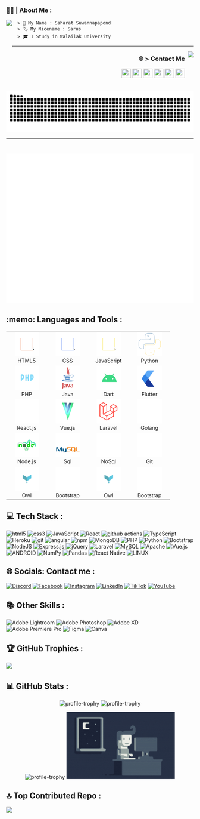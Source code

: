 ### 🧑‍💼 | About Me :

<img align="left" height="106" src="https://cdn.cloudflare.steamstatic.com/steamcommunity/public/images/items/1505620/f165be671b026f0ff93d2e669dba519cd0e75c16.gif"  />

<div align="left">

	  > 👤 My Name : Saharat Suwannapapond
 	  > 🏷️ My Nicename : Sarus
  	  > 🎓 I Study in Walailak University

</div>

<hr>

<img align="right" height="106" src="https://community.akamai.steamstatic.com/economy/image/i0CoZ81Ui0m-9KwlBY1L_18myuGuq1wfhWSIYhY_9XEDYOMNRBsMoGuuOgceXob50kaxV_PHjMO1MHaEqgcnrd6luAmoGB-kzc6yrnUN6_b6OPE-dvLHVzCRlbkutuU4Tn3mlEV04G6DmN-tc2XAN1AkSsNyoQ/?allow_animated=1"  />

<h3 align="right"> 🌐 > Contact Me &nbsp;</h3>
<div align="right"> 
<a href="https://fb.com/saharat suwannapapond" target="blank"><img align="center" src="https://upload.wikimedia.org/wikipedia/commons/6/6c/Facebook_Logo_2023.png" height="25" width="25" /></a>
<a href="https://instagram.com/qsqs" target="blank"><img align="center" src="https://upload.wikimedia.org/wikipedia/commons/thumb/a/a5/Instagram_icon.png/2048px-Instagram_icon.png"  height="25" width="25" /></a>
<a href="https://x.com/qsqs" target="blank"><img align="center" src="https://freepnglogo.com/images/all_img/1691832581twitter-x-icon-png.png"  height="25" width="25" /></a>
<a href="https://gmail.com/qsqs" target="blank"><img align="center" src="https://mailmeteor.com/logos/assets/PNG/Gmail_Logo_512px.png"  height="25" width="25" /></a>
<a href="https://linkedin.com/in/ssss" target="blank"><img align="center" src="https://upload.wikimedia.org/wikipedia/commons/thumb/c/ca/LinkedIn_logo_initials.png/600px-LinkedIn_logo_initials.png" height="25" width="25" /></a>
<a href="https://discord.gg/sss" target="blank"><img align="center" src="https://static.vecteezy.com/system/resources/previews/023/741/147/original/discord-logo-icon-social-media-icon-free-png.png"  height="25" width="25" /></a>
	&nbsp;
</div> 

<br>
<br>

<picture>
  <source
    media="(prefers-color-scheme: dark)"
    srcset="svg/snake/snake-dark.svg"
  />
  <source
    media="(prefers-color-scheme: light)"
    srcset="svg/snake/snake-light.svg"
  />
  <img
    alt="github contribution grid snake animation"
    src="svg/snake/snake-animation.svg"
  />
</picture>

<hr>

###

<div align="center"><br>
 <a href="https://github.com/Sarus1997/Sarus1997/blame/main/hello.svg"><img src="svg/hello/hello.svg" width="800" height="400" alt="Click to see the source"></a><br>
</div>

###

<h2>:memo: Languages and Tools :</h2>

<table>
 <tr>
   <td align="center" width="96"><a href="https://www.w3schools.com/html/"><img src="icon/html-icon.svg" alt="icon" width="65" height="65" /></a>
       <br>HTML5
     </td>
  <td align="center" width="96"><a href="https://www.w3schools.com/css/"><img src="icon/css-icon.svg" alt="icon" width="65" height="65" /></a>
       <br>CSS
     </td>
  <td align="center" width="96"><a href="https://www.w3schools.com/js/"><img src="icon/js-icon.svg" alt="icon" width="65" height="65" /></a>
       <br>JavaScript
     </td>
    <td align="center" width="96"><a href="https://www.python.org/"><img src="icon/python-icon.svg" alt="icon" width="65" height="65" /></a>
       <br>Python
     </td>
 </tr>

 <tr>
     <td align="center" width="96"><a href="https://www.w3schools.com/php/"><img src="icon/php1.gif" alt="icon" width="65" height="65" /></a>
       <br>PHP
     </td>
    <td align="center" width="96"><a href="https://www.java.com/en/"><img src="icon/java1.gif" alt="icon" width="65" height="65" /></a>
       <br>Java
     </td>
    <td align="center" width="96"><a href="https://dart.dev/"><img src="icon/dart_android.gif" alt="icon" width="65" height="65" /></a>
       <br>Dart
     </td>
      <td align="center" width="96"><a href="https://flutter.dev/"><img src="icon/flutter.gif" alt="icon" width="65" height="65" /></a>
       <br>Flutter
     </td>
 </tr>


  <tr>
  <td align="center" width="96"><a href="https://react.dev/"><img src="icon/react.gif" alt="icon" width="65" height="65" /></a>
       <br>React.js
     </td>
   <td align="center" width="96"><a href="https://vuejs.org/"><img src="icon/vue.gif" alt="icon" width="65" height="65" /></a>
       <br>Vue.js
     </td>
  <td align="center" width="96"><a href="https://laravel.com/"><img src="icon/laravel.gif" alt="icon" width="65" height="65" /></a>
       <br>Laravel
  </td>
	  <td align="center" width="96"><a href="https://go.dev/"><img src="icon/go.gif" alt="icon" width="65" height="65" /></a>
       <br>Golang
     </td>
 </tr>

 <tr>
   <td align="center" width="96"><a href="https://nodejs.org/en"><img src="icon/node1.gif" alt="icon" width="65" height="65" /></a>
       <br>Node.js
     </td>  <td align="center" width="96"><a href="https://www.w3schools.com/sql/"><img src="icon/mysql.gif" alt="icon" width="65" height="65" /></a>
       <br>Sql
     </td>
  <td align="center" width="96"><a href="https://www.mongodb.com/nosql-explained"><img src="icon/mongodb.gif" alt="icon" width="65" height="65" /></a>
       <br>NoSql
    </td>
       <td align="center" width="96"><a href="https://git-scm.com/"/><img src="icon/git.gif" alt="icon" width="65" height="65" /></a>
       <br>Git
 </tr>

 <tr>
 			<td align="center" width="96"><a href="https://owlcarousel2.github.io/OwlCarousel2/"><img src="icon/owl.gif" alt="icon" width="65" height="65" /></a>
       <br>Owl
     </td>
 		   <td align="center" width="96"><a href="https://getbootstrap.com/"><img src="icon/B1.gif" alt="icon" width="65" height="65" /></a>
       <br>Bootstrap
			 </td>
		<td align="center" width="96"><a href="https://owlcarousel2.github.io/OwlCarousel2/"><img src="icon/owl.gif" alt="icon" width="65" height="65" /></a>
       <br>Owl
    </td>
 		<td align="center" width="96"><a href="https://getbootstrap.com/"><img src="icon/B1.gif" alt="icon" width="65" height="65" /></a>
       <br>Bootstrap
		</td>
 </tr>

</table>

<h2>💻 Tech Stack :</h2>

<p>
 <img alt="html5" src="https://img.shields.io/badge/-HTML5-E34F26?style=flat-square&logo=html5&logoColor=white" height="24"/>
 <img alt="css3" src="https://img.shields.io/badge/CSS3-1572B6?style=for-the-badge&logo=css3&logoColor=white" height="24"/>
 <img alt="JavaScript" src="https://img.shields.io/badge/javascript-%23323330.svg?style=for-the-badge&logo=javascript&logoColor=%23F7DF1E" height="24"/>
 <img alt="React" src="https://img.shields.io/badge/-React-45b8d8?style=flat-square&logo=react&logoColor=white" height="24"/>
 <img alt="github actions" src="https://img.shields.io/badge/-Github_Actions-2088FF?style=flat-square&logo=github-actions&logoColor=white" height="24"/>
 <img alt="TypeScript" src="https://img.shields.io/badge/-TypeScript-007ACC?style=flat-square&logo=typescript&logoColor=white" height="24"/>
 <img alt="Heroku" src="https://img.shields.io/badge/-Heroku-430098?style=flat-square&logo=heroku&logoColor=white" height="24"/>
 <img alt="git" src="https://img.shields.io/badge/-Git-F05032?style=flat-square&logo=git&logoColor=white" height="24"/>
 <img alt="angular" src="https://img.shields.io/badge/-Angular-DD0031?style=flat-square&logo=angular&logoColor=white" height="24"/>
 <img alt="npm" src="https://img.shields.io/badge/-NPM-CB3837?style=flat-square&logo=npm&logoColor=white" height="24"/>
 <img alt="MongoDB" src="https://img.shields.io/badge/-MongoDB-13aa52?style=flat-square&logo=mongodb&logoColor=white" height="24"/>
 <img alt="PHP" src="https://img.shields.io/badge/php-%23777BB4.svg?style=for-the-badge&logo=php&logoColor=white" height="24"/>
 <img alt="Python" src="https://img.shields.io/badge/python-3670A0?style=for-the-badge&logo=python&logoColor=ffdd54" height="24"/>
 <img alt="Bootstrap" src="https://img.shields.io/badge/bootstrap-%23563D7C.svg?style=for-the-badge&logo=bootstrap&logoColor=white" height="24"/>
 <img alt="NodeJS" src="https://img.shields.io/badge/node.js-6DA55F?style=for-the-badge&logo=node.js&logoColor=white" height="24"/>
 <img alt="Express.js" src="https://img.shields.io/badge/express.js-%23404d59.svg?style=for-the-badge&logo=express&logoColor=%2361DAFB" height="24"/>
 <img alt="jQuery" src="https://img.shields.io/badge/jquery-%230769AD.svg?style=for-the-badge&logo=jquery&logoColor=white" height="24"/>
 <img alt="Laravel" src="https://img.shields.io/badge/laravel-%23FF2D20.svg?style=for-the-badge&logo=laravel&logoColor=white" height="24"/>
 <img alt="MySQL" src="https://img.shields.io/badge/mysql-%2300f.svg?style=for-the-badge&logo=mysql&logoColor=white" height="24"/>
 <img alt="Apache" src="https://img.shields.io/badge/apache-%23D42029.svg?style=for-the-badge&logo=apache&logoColor=white" height="24"/>
 <img alt="Vue.js" src="https://img.shields.io/badge/vuejs-%2335495e.svg?style=for-the-badge&logo=vuedotjs&logoColor=%234FC08D" height="24"/>
 <img alt="ANDROID" src="https://img.shields.io/badge/android-%2320232a.svg?style=for-the-badge&logo=android&logoColor=%a4c639" height="24"/>
 <img alt="NumPy" src="https://img.shields.io/badge/numpy-%23013243.svg?style=for-the-badge&logo=numpy&logoColor=white" height="24"/>
 <img alt="Pandas" src="https://img.shields.io/badge/pandas-%23150458.svg?style=for-the-badge&logo=pandas&logoColor=white" height="24"/>
 <img alt="React Native" src="https://img.shields.io/badge/react_native-%2320232a.svg?style=for-the-badge&logo=react&logoColor=%2361DAFB" height="24"/>
 <img alt="LINUX" src="https://img.shields.io/badge/Linux-FCC624?style=for-the-badge&logo=linux&logoColor=black" height="24"/>
</p>

<h2>🌐 Socials: Contact me :</h2>

[![Discord](https://img.shields.io/badge/Discord-%237289DA.svg?logo=discord&logoColor=white)](https://discord.gg/#3541)
[![Facebook](https://img.shields.io/badge/Facebook-%231877F2.svg?logo=Facebook&logoColor=white)](https://facebook.com/saharat.suwannapapond.7)
[![Instagram](https://img.shields.io/badge/Instagram-%23E4405F.svg?logo=Instagram&logoColor=white)](https://instagram.com/sr_sarus_/?next=%2Fsr_sarus_%2F)
[![LinkedIn](https://img.shields.io/badge/LinkedIn-%230077B5.svg?logo=linkedin&logoColor=white)](https://linkedin.com/in/saharat-sarus/)
[![TikTok](https://img.shields.io/badge/TikTok-%23000000.svg?logo=TikTok&logoColor=white)](https://tiktok.com/@sarus_ss)
[![YouTube](https://img.shields.io/badge/YouTube-%23FF0000.svg?logo=YouTube&logoColor=white)](https://youtube.com/@sr_sarus)

<h2>📚 Other Skills :</h2>

<p>
 <img alt="Adobe Lightroom" src="https://img.shields.io/badge/Adobe%20Lightroom-31A8FF.svg?style=for-the-badge&logo=Adobe%20Lightroom&logoColor=white" height="24"/>
 <img alt="Adobe Photoshop" src="https://img.shields.io/badge/adobephotoshop-%2331A8FF.svg?style=for-the-badge&logo=adobephotoshop&logoColor=white" height="24"/>
 <img alt="Adobe XD" src="https://img.shields.io/badge/Adobe%20XD-470137?style=for-the-badge&logo=Adobe%20XD&logoColor=#FF61F6" height="24"/>
 <img alt="Adobe Premiere Pro" src="https://img.shields.io/badge/Adobe%20Premiere%20Pro-9999FF.svg?style=for-the-badge&logo=Adobe%20Premiere%20Pro&logoColor=white" height="24"/>
 <img alt="Figma" src="https://img.shields.io/badge/figma-%23F24E1E.svg?style=for-the-badge&logo=figma&logoColor=white" height="24"/>
 <img alt="Canva" src="https://img.shields.io/badge/Canva-%2300C4CC.svg?style=for-the-badge&logo=Canva&logoColor=white" height="24"/>
</p>

<h2>🏆 GitHub Trophies :</h2>

![](https://github-profile-trophy.vercel.app/?username=sarus1997&theme=radical&no-frame=false&no-bg=false&margin-w=4)

<h2>📊 GitHub Stats :</h2>
<p align="center">
  <img height="180em" src="https://github-readme-stats.vercel.app/api?username=sarus1997&theme=dark&hide_border=false&include_all_commits=true&count_private=true" alt="profile-trophy"/>
  <img height="180em" src="https://github-readme-stats.vercel.app/api/top-langs/?username=sarus1997&theme=dark&hide_border=false&include_all_commits=true&count_private=true&layout=compact" alt="profile-trophy"/>
</p>

<p align="center">
  <img height="180em" src="https://github-readme-streak-stats.herokuapp.com/?user=sarus1997&theme=dark&hide_border=false" alt="profile-trophy"/>
  <img height="180em" alt="Night Coding" src="https://raw.githubusercontent.com/AVS1508/AVS1508/master/assets/Night-Coding.gif"/>
</p>

<h2>🔝 Top Contributed Repo :</h2>

![](https://github-contributor-stats.vercel.app/api?username=sarus1997&limit=5&theme=radical&combine_all_yearly_contributions=true)


